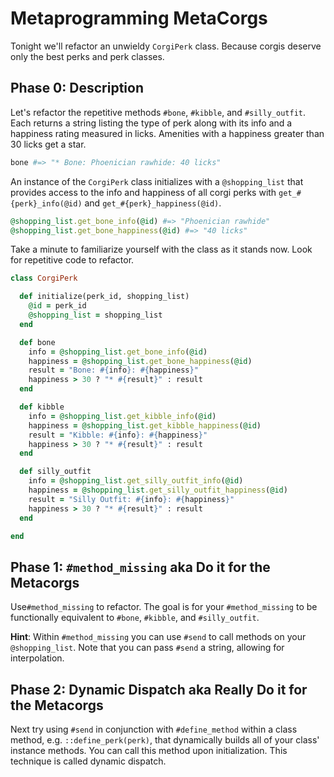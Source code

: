 # Metaprogramming MetaCorgs

Tonight we'll refactor an unwieldy ```CorgiPerk``` class. Because corgis deserve only the best perks and perk classes.

## Phase 0: Description

Let's refactor the repetitive methods ```#bone```, ```#kibble```, and ```#silly_outfit```. Each returns a string listing the type of perk along with its info and a happiness rating measured in licks. Amenities with a happiness greater than 30 licks get a star.

```ruby
bone #=> "* Bone: Phoenician rawhide: 40 licks"
```

An instance of the ```CorgiPerk``` class initializes with a ```@shopping_list``` that provides access to the info and happiness of all corgi perks with ```get_#{perk}_info(@id)``` and ```get_#{perk}_happiness(@id)```.

```ruby
@shopping_list.get_bone_info(@id) #=> "Phoenician rawhide"
@shopping_list.get_bone_happiness(@id) #=> "40 licks"
```

Take a minute to familiarize yourself with the class as it stands now. Look for repetitive code to refactor.

```ruby
class CorgiPerk

  def initialize(perk_id, shopping_list)
    @id = perk_id
    @shopping_list = shopping_list
  end

  def bone
    info = @shopping_list.get_bone_info(@id)
    happiness = @shopping_list.get_bone_happiness(@id)
    result = "Bone: #{info}: #{happiness}"
    happiness > 30 ? "* #{result}" : result
  end

  def kibble
    info = @shopping_list.get_kibble_info(@id)
    happiness = @shopping_list.get_kibble_happiness(@id)
    result = "Kibble: #{info}: #{happiness}"
    happiness > 30 ? "* #{result}" : result
  end

  def silly_outfit
    info = @shopping_list.get_silly_outfit_info(@id)
    happiness = @shopping_list.get_silly_outfit_happiness(@id)
    result = "Silly Outfit: #{info}: #{happiness}"
    happiness > 30 ? "* #{result}" : result
  end

end
```

## Phase 1: ```#method_missing``` aka Do it for the Metacorgs

Use```#method_missing``` to refactor. The goal is for your ```#method_missing``` to be functionally equivalent to ```#bone```, ```#kibble```, and ```#silly_outfit```.

**Hint**: Within ```#method_missing``` you can use ```#send``` to call methods on your ```@shopping_list```. Note that you can pass ```#send``` a string, allowing for interpolation.

## Phase 2: Dynamic Dispatch aka Really Do it for the Metacorgs

Next try using ```#send``` in conjunction with ```#define_method``` within a class method, e.g. ```::define_perk(perk)```, that dynamically builds all of your class' instance methods. You can call this method upon initialization. This technique is called dynamic dispatch.

